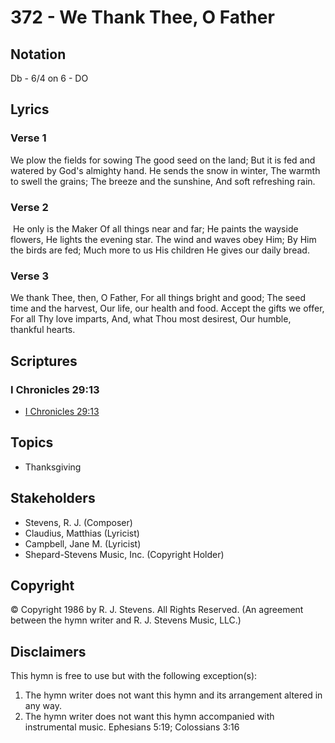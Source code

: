 # 372 - We Thank Thee, O Father

## Notation

Db - 6/4 on 6 - DO

## Lyrics

### Verse 1

We plow the fields for sowing The good seed on the land; But it is fed and watered by God's almighty hand. He sends the snow in winter, The  warmth to swell the grains; The breeze  and the sunshine, And soft refreshing rain. 

### Verse 2

 He only is the Maker Of all things near and far; He paints the wayside flowers, He lights the evening star. The wind and waves obey Him; By Him the birds are fed; Much more to us His children He gives our daily bread. 

### Verse 3

 We thank Thee, then, O Father, For all things bright and good; The seed time and the harvest, Our life, our health and food. Accept the gifts we offer, For all Thy love imparts, And, what Thou most desirest, Our humble, thankful hearts. 


## Scriptures

### I Chronicles 29:13

- [I Chronicles 29:13](https://www.biblegateway.com/passage/?search=I%20Chronicles%2029%3A13)


## Topics

- Thanksgiving

## Stakeholders

- Stevens, R. J. (Composer)
- Claudius, Matthias (Lyricist)
- Campbell, Jane M. (Lyricist)
- Shepard-Stevens Music, Inc. (Copyright Holder)

## Copyright

© Copyright 1986 by R. J. Stevens. All Rights Reserved.
(An agreement between the hymn writer and R. J. Stevens Music, LLC.)

## Disclaimers

This hymn is free to use but with the following exception(s):
1. The hymn writer does not want this hymn and its arrangement altered in any way.
2. The hymn writer does not want this hymn accompanied with instrumental music.
Ephesians 5:19; Colossians 3:16

